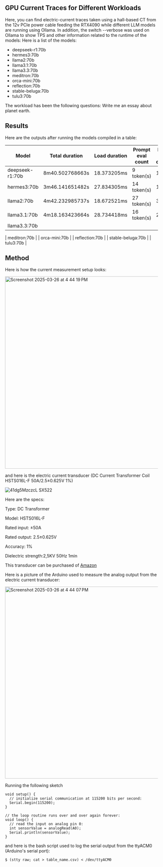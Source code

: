 ## GPU Current Traces for Different Workloads

Here, you can find electric-current traces taken using a hall-based CT from the 12v PCIe power cable feeding the RTX4090 while different LLM models are running using Ollama.
In addition, the switch --verbose was used on Ollama to show TPS and other information related to the runtime of the models:
Here is a list of the models:

* deepseek-r1:70b
* hermes3:70b
* llama2:70b
* llama3.1:70b
* llama3.3:70b
* meditron:70b
* orca-mini:70b
* reflection:70b
* stable-beluga:70b
* tulu3:70b

The workload has been the following questions: Write me an essay about planet earth.

## Results

Here are the outputs after running the models compiled in a table:

| Model | Total duration | Load duration | Prompt eval count | Prompt eval duration | Prompt eval rate | Eval count | Eval duration | Eval rate |
|-------|----------------|---------------|-------------------|----------------------|------------------|------------|---------------|-----------|
| deepseek-r1:70b | 8m40.502768663s | 18.373205ms | 9 token(s) | 1.413s | 6.37 tokens/s | 1320 token(s) | 8m39.069s | 2.54 tokens/s |
| hermes3:70b | 3m46.141651482s | 27.834305ms | 14 token(s) | 1.743s | 8.03 tokens/s | 650 token(s) | 3m44.368s | 2.90 tokens/s |
| llama2:70b | 4m42.232985737s | 18.672521ms | 27 token(s) | 3.014s | 8.96 tokens/s | 871 token(s) | 4m39.199s | 3.12 tokens/s |
| llama3.1:70b | 4m18.163423664s | 28.734418ms | 16 token(s) | 2.188s | 7.31 tokens/s | 658 token(s) | 4m15.945s | 2.57 tokens/s |
| llama3.3:70b |


| meditron:70b |
| orca-mini:70b |
| reflection:70b |
| stable-beluga:70b |
| tulu3:70b |

## Method

Here is how the current measurement setup looks:

<img width="634" alt="Screenshot 2025-03-26 at 4 44 19 PM" src="https://github.com/user-attachments/assets/533f1244-30a3-4817-8887-0536e5a3e604" />

and here is the electric current transducer (DC Current Transformer Coil HSTS016L-F 50A/2.5±0.625V 1%)

![41dg5MzczcL _SX522_](https://github.com/user-attachments/assets/77277676-6b94-4121-b702-d6f53dfc7e86)

Here are the specs:

Type: DC Transformer

Model: HSTS016L-F

Rated input: ±50A

Rated output: 2.5±0.625V

Accuracy: 1%

Dielectric strength:2,5KV 50Hz 1min

This transducer can be purchased of [Amazon](https://www.amazon.com/dp/B0CQ4MLK5B?ref=ppx_yo2ov_dt_b_fed_asin_title)

Here is a picture of the Arduino used to measure the analog output from the electric current transducer:

<img width="633" alt="Screenshot 2025-03-26 at 4 44 07 PM" src="https://github.com/user-attachments/assets/d15a2c3c-5e80-420e-b929-d9826e246526" />

Running the following sketch

```
void setup() {
  // initialize serial communication at 115200 bits per second:
  Serial.begin(115200);
}

// the loop routine runs over and over again forever:
void loop() {
  // read the input on analog pin 0:
  int sensorValue = analogRead(A0);
  Serial.println(sensorValue);
}
```

and here is the bash script used to log the serial output from the ttyACM0 (Arduino's serial port):

```
$ (stty raw; cat > table_name.csv) < /dev/ttyACM0
```

